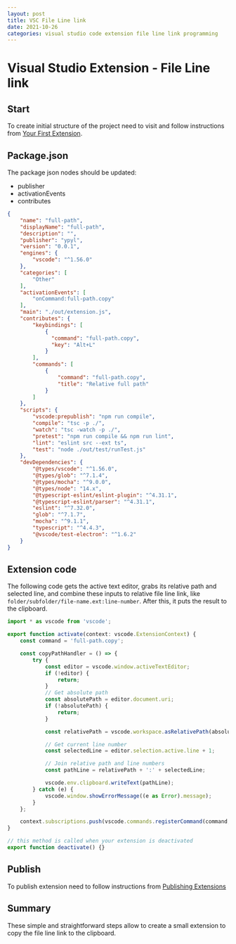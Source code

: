 ```yaml
---
layout: post
title: VSC File Line link
date: 2021-10-26
categories: visual studio code extension file line link programming
---
```


# Visual Studio Extension - File Line link

## Start

To create initial structure of the project need to visit and follow instructions from [Your First Extension](https://code.visualstudio.com/api/get-started/your-first-extension).

## Package.json

The package json nodes should be updated:

* publisher
* activationEvents
* contributes

```json
{
	"name": "full-path",
	"displayName": "full-path",
	"description": "",
	"publisher": "ypyl",
	"version": "0.0.1",
	"engines": {
		"vscode": "^1.56.0"
	},
	"categories": [
		"Other"
	],
	"activationEvents": [
		"onCommand:full-path.copy"
	],
	"main": "./out/extension.js",
	"contributes": {
		"keybindings": [
			{
			  "command": "full-path.copy",
			  "key": "Alt+L"
			}
		],
		"commands": [
			{
				"command": "full-path.copy",
				"title": "Relative full path"
			}
		]
	},
	"scripts": {
		"vscode:prepublish": "npm run compile",
		"compile": "tsc -p ./",
		"watch": "tsc -watch -p ./",
		"pretest": "npm run compile && npm run lint",
		"lint": "eslint src --ext ts",
		"test": "node ./out/test/runTest.js"
	},
	"devDependencies": {
		"@types/vscode": "^1.56.0",
		"@types/glob": "^7.1.4",
		"@types/mocha": "^9.0.0",
		"@types/node": "14.x",
		"@typescript-eslint/eslint-plugin": "^4.31.1",
		"@typescript-eslint/parser": "^4.31.1",
		"eslint": "^7.32.0",
		"glob": "^7.1.7",
		"mocha": "^9.1.1",
		"typescript": "^4.4.3",
		"@vscode/test-electron": "^1.6.2"
	}
}
```

## Extension code

The following code gets the active text editor, grabs its relative path and selected line, and combine these inputs to relative file line link, like `folder/subfolder/file-name.ext:line-number`. After this, it puts the result to the clipboard.

```ts
import * as vscode from 'vscode';

export function activate(context: vscode.ExtensionContext) {
    const command = 'full-path.copy';

    const copyPathHandler = () => {
        try {
            const editor = vscode.window.activeTextEditor;
            if (!editor) {
                return;
            }
            // Get absolute path
            const absolutePath = editor.document.uri;
            if (!absolutePath) {
                return;
            }

            const relativePath = vscode.workspace.asRelativePath(absolutePath).replace(/\\/g, "/");

            // Get current line number
            const selectedLine = editor.selection.active.line + 1;

            // Join relative path and line numbers
            const pathLine = relativePath + ':' + selectedLine;

            vscode.env.clipboard.writeText(pathLine);
        } catch (e) {
            vscode.window.showErrorMessage((e as Error).message);
        }
    };

    context.subscriptions.push(vscode.commands.registerCommand(command, copyPathHandler));
}

// this method is called when your extension is deactivated
export function deactivate() {}
```

## Publish

To publish extension need to follow instructions from [Publishing Extensions](https://code.visualstudio.com/api/working-with-extensions/publishing-extension)

## Summary

These simple and straightforward steps allow to create a small extension to copy the file line link to the clipboard.

